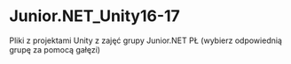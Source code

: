 # Junior.NET_Unity16-17
Pliki z projektami Unity z zajęć grupy Junior.NET PŁ (wybierz odpowiednią grupę za pomocą gałęzi)
